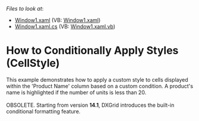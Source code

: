 <!-- default file list -->
*Files to look at*:

* [Window1.xaml](./CS/DXGrid_ConditionalFormatting/Window1.xaml) (VB: [Window1.xaml](./VB/DXGrid_ConditionalFormatting/Window1.xaml))
* [Window1.xaml.cs](./CS/DXGrid_ConditionalFormatting/Window1.xaml.cs) (VB: [Window1.xaml.vb](./VB/DXGrid_ConditionalFormatting/Window1.xaml.vb))
<!-- default file list end -->
# How to Conditionally Apply Styles (CellStyle)


<p>This example demonstrates how to apply a custom style to cells displayed within the 'Product Name' column based on a custom condition. A product's name is highlighted if the number of units is less than 20.<br /><br />OBSOLETE. Starting from version <strong>14.1</strong>, DXGrid introduces the built-in conditional formatting feature.</p>

<br/>


